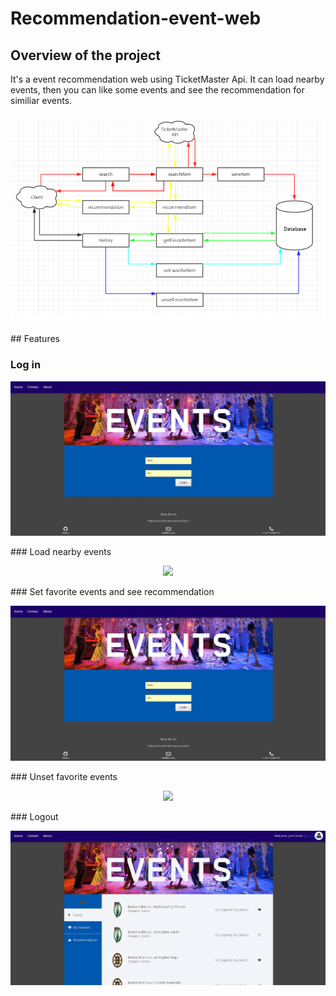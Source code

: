 # Recommendation-event-web
## Overview of the project
It's a event recommendation web using TicketMaster Api. It can load nearby events, then you can like some events and see the recommendation for similiar events.

<p align="center"><img src="https://github.com/helibu/Recommendation-event-web/blob/master/pics/architecture.png"></p>
## Features

### Log in
<p align="center"><img src="https://github.com/helibu/Recommendation-event-web/blob/master/pics/login.gif"></p>
### Load nearby events
<p align="center"><img src="https://github.com/helibu/Recommendation-event-web/blob/master/pics/overall.gif"></p>
### Set favorite events and see recommendation
<p align="center"><img src="https://github.com/helibu/Recommendation-event-web/blob/master/pics/login.gif"></p>
### Unset favorite events
<p align="center"><img src="https://github.com/helibu/Recommendation-event-web/blob/master/pics/setfav.gif"></p>
### Logout
<p align="center"><img src="https://github.com/helibu/Recommendation-event-web/blob/master/pics/unsetfav.gif"></p>
